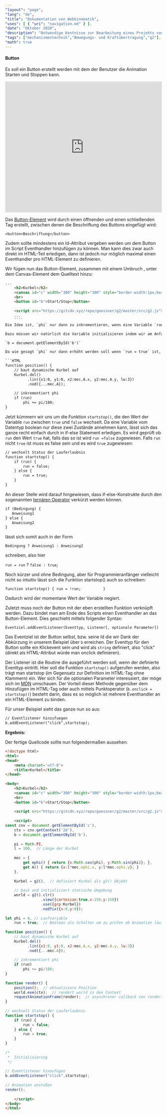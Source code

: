 ```yaml
---
"layout": "page",
"lang": "de",
"title": "Dokumentation von Webkinematik",
"uses": [ { "uri": "navigation.md" } ],
"date": "Oktober 2020",
"description": "Notwendige Kentnisse zur Bearbeitung eines Projekts von Webkinematik",
"tags": ["mechanismentechnik","Bewegungs- und Kraftübertragung","g2"],
"math": true
---
```


#### Button

Es soll ein Button erstellt werden mit dem der Benutzer die Animation Starten und Stoppen kann.

<iframe width=100% height=420 frameborder='no' src='https://goessner.github.io/webkinematik/Interaktivitaet/1 Kurbel - button.html'></iframe>

Das [Button-Element](https://developer.mozilla.org/de/docs/Web/HTML/Element/button) wird durch einen öffnenden und einen schließenden Tag erstellt, zwischen denen die Beschriftung des Buttons eingefügt wird:

`<button>Beschriftung</button>`

Zudem sollte mindestens ein Id-Attribut vergeben werden um dem Button im Script Eventhandler hinzufügen zu können. Man kann dies zwar auch direkt im HTML-Teil erledigen, dann ist jedoch nur möglich maximal einen Eventhandler pro HTML-Element zu definieren.

Wir fügen nun das Button-Element, zusammen mit einem Umbruch , unter dem Canvas-Element dem Quelltext hinzu:

```HTML
...
    <h2>Kurbel</h2>             
    <canvas id="c" width="300" height="300" style="border-width:1px;border-style:solid"></canvas>
    <br>
    <button id="b">Start/Stop</button>
 
    <script src="https://gitcdn.xyz/repo/goessner/g2/master/src/g2.js"></script>
    ...
    ````
Die Idee ist, `phi` nur dann zu inkrementieren, wenn eine Variable `run` auf `true` steht. Ein Klick auf den Button soll eine Funktion aufrufen, die den Wert von `run` zwischen `true` und false umschaltet.

Dazu müssen wir natürlich die Variable initialisieren indem wir am Anfang des Scripts `run = true` hinzufügen. An die selbe Stelle kommt, wie schon beim Canvas, eine Abkürzung um das Button-Element über seine Id im Script ansprechen zu können:

`b = document.getElementById('b')`

Da wie gesagt `phi` nur dann erhöht werden soll wenn `run = true` ist, fügen wir innerhalb der `position()` Funktion, vor die Zeile in der Inkrementiert wird, die entsprechende Bedingung hinzu:

```HTML
function position() {
    // baut dynamische Kurbel auf
    Kurbel.del()
          .lin({x1:0, y1:0, x2:mec.A.x, y2:mec.A.y, lw:3})
          .nod({...mec.A});
 
    // inkrementiert phi
    if (run) 
        phi += pi/180; 
}
````
Jetzt kümmern wir uns um die Funktion `startstop()`, die den Wert der Variable `run` zwischen `true` und `false` wechselt. Da eine Variable vom Datentyp boolean nur diese zwei Zustände annehmen kann, lässt sich das ganze recht einfach durch in if-else Statement erledigen. Es wird geprüft ob `run` den Wert `true` hat, falls das so ist wird `run =false` zugewiesen. Falls `run` nicht `true` ist muss es false sein und es wird `true` zugewiesen:

```HTML
// wechselt Status der Lauferlaubnis
function startstop() {
    if (run) {
        run = false;
    } else {
        run = true;
    }
}
````

An dieser Stelle wird darauf hingewiesen, dass if-else-Konstrukte durch den sogenannten [ternären Operator](https://developer.mozilla.org/de/docs/Web/JavaScript/Reference/Operators/Conditional_Operator) verkürzt werden können.

```HTML
if (Bedingung) {
   Anweisung1    
} else {         
   Anweisung2    
}                
````

lässt sich somit auch in der Form

`Bedingung ? Anweisung1 : Anweisung2`

schreiben, also hier

`run = run` ? `false : true`;


 Noch kürzer und ohne Bedingung, aber für Programmieranfänger vielleicht nicht so intuitiv lässt sich die Funktion startstop() auch so schreiben:

`function startstop() {
   run = !run;         
}`                      

Dadurch wird der momentane Wert der Variable negiert.

Zuletzt muss noch der Button mit der eben erstellten Funktion verknüpft werden. Dazu bindet man am Ende des Scripts einen Eventhandler an das Button-Element. Dies geschieht mittels folgender Syntax:

`Eventziel.addEventListener(Eventtyp, Listener[, optionale Parameter])`

Das Eventziel ist der Button selbst, bzw. seine Id die wir Dank der Abkürzung in unserem Beispiel über `b` erreichen. Der Eventtyp für den Button sollte ein Klickevent sein und wird als `string` definiert, also "click" (direkt als HTML-Attribut würde man onclick definieren).

Der Listener ist die Routine die ausgeführt werden soll, wenn der definierte Eventtyp eintritt. Hier soll die Funktion `startstop()` aufgerufen werden, also trägt man startstop (im Gegensatz zur Definition im HTML-Tag ohne Klammern) ein. Wer sich für die optionalen Parameter interessiert, der möge sich im [MDN](https://developer.mozilla.org/en-US/docs/Web/API/EventTarget/addEventListener) umschauen. Der Vorteil dieser Methode gegenüber dem Hinzufügen im HTML-Tag oder auch mittels Punktoperator (`b.onclick = startstop()`) besteht darin, dass es so möglich ist mehrere Eventhandler an ein HTML-Element zu binden.

Für unser Beispiel sieht das ganze nun so aus:

```HTML
// Eventlistener hinzufuegen
b.addEventListener("click",startstop);
````
**Ergebnis:**

Der fertige Quellcode sollte nun folgendermaßen aussehen:

```HTML
<!doctype html>
<html>
<head>
    <meta charset='utf-8'>
    <title>Kurbel</title>
</head>
 
<body>
    <h2>Kurbel</h2>
    <canvas id="c" width="300" height="300" style="border-width:1px;border-style:solid"></canvas>
    <br>
    <button id="b">Start/Stop</button>
 
    <script src="https://gitcdn.xyz/repo/goessner/g2/master/src/g2.js"></script>
 
    <script>
const cnv = document.getElementById('c'),
    ctx = cnv.getContext('2d'),
    b = document.getElementById('b'),
 
    pi = Math.PI,
    l = 100,  // Länge der Kurbel
 
    mec = {
        get ephi() { return {x:Math.cos(phi), y:Math.sin(phi)}; },
        get A() { return {x:l*mec.ephi.x, y:l*mec.ephi.y}; }
    },
 
    Kurbel = g2(),  // definiert Kurbel als g2() Objekt
 
    // baut und initialisiert statische Umgebung
    world = g2().clr()
                .view({cartesian:true,x:150,y:150})
                .use({grp:Kurbel})
                .nodfix({x:0,y:0});
 
let phi = 0, // Laufvariable
    run = true;  // Boolean als Schalter um zu prüfen ob Animation läuft
 
function position() {
    // baut dynamische Kurbel auf
    Kurbel.del()
          .lin({x1:0, y1:0, x2:mec.A.x, y2:mec.A.y, lw:3})
          .nod({...mec.A});
 
    // inkrementiert phi
    if (run)
        phi += pi/180;
}
 
function render() {
    position();  // aktualisiere Position
    world.exe(ctx);  // rendert world in den Context
    requestAnimationFrame(render);  // asynchroner callback von render(), keine Rekursion!
}
 
// wechselt Status der Lauferlaubnis
function startstop() {
    if (run) {
        run = false;
    } else {
        run = true;
    }
}
 
/*
 *  Initialisierung
 */
 
// Eventlistener hinzufügen
b.addEventListener("click",startstop);
 
// Animation anstoßen
render();
 
    </script>
</body>
</html>
````

